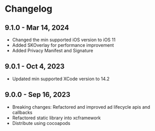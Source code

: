 # Changelog

## 9.1.0 - Mar 14, 2024

* Changed the min supported iOS version to iOS 11
* Added SKOverlay for performance improvement
* Added Privacy Manifest and Signature

## 9.0.1 - Oct 4, 2023

* Updated min supported XCode version to 14.2

## 9.0.0 - Sep 16, 2023

* Breaking changes: Refactored and improved ad lifecycle apis and callbacks
* Refactored static library into xcframework
* Distribute using cocoapods
